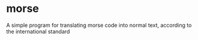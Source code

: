 # morse

A simple program for translating morse code into normal text, according to the international standard
